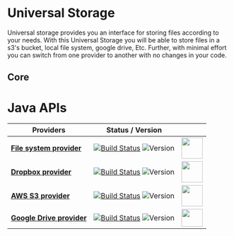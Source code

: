 # Universal Storage
Universal storage provides you an interface for storing files according to your needs. With this Universal Storage you will be able to store files in a s3's bucket, local file system, google drive, Etc.  Further, with minimal effort you can switch from one provider to another with no changes in your code.

## Core

# Java APIs

Providers                                                                               | Status / Version               |      |
--------------------------------------------------------------------------------------- | -------------------------------|------|
**[File system provider](https://github.com/dynamicloud/universal_storage_java_fs_api)** | [![Build Status](https://travis-ci.org/dynamicloud/universal_storage_java_fs_api.svg?branch=master)](https://travis-ci.org/dynamicloud/universal_storage_java_fs_api) ![Version](https://img.shields.io/badge/api-v1.0.0-brightgreen.svg) | <img src="https://image.flaticon.com/icons/png/128/148/148953.png" alt="" width=48px height=48px/> |
**[Dropbox provider](https://github.com/dynamicloud/universal_storage_java_dropbox_api)** | [![Build Status](https://travis-ci.org/dynamicloud/universal_storage_java_dropbox_api.svg?branch=master)](https://travis-ci.org/dynamicloud/universal_storage_java_dropbox_api) ![Version](https://img.shields.io/badge/api-v1.0.0-brightgreen.svg) | <img src="http://www.iconninja.com/files/542/37/240/ubercons-social-socialpack-dropbox-icon.png" alt="" width=48px height=48px/> |
**[AWS S3 provider](https://github.com/dynamicloud/universal_storage_java_s3_api)** | [![Build Status](https://travis-ci.org/dynamicloud/universal_storage_java_s3_api.svg?branch=master)](https://travis-ci.org/dynamicloud/universal_storage_java_s3_api) ![Version](https://img.shields.io/badge/api-v1.0.0-brightgreen.svg) | <img src="https://cdn.zapier.com/storage/services/148f220f00f8765bf6ddb97266727c33.128x128.png" alt="" width=48px height=48px/> |
**[Google Drive provider](https://github.com/dynamicloud/universal_storage_java_gd_api/)** | [![Build Status](https://travis-ci.org/dynamicloud/universal_storage_java_gd_api.svg?branch=master)](https://travis-ci.org/dynamicloud/universal_storage_java_gd_api) ![Version](https://img.shields.io/badge/api-v1.0.0-brightgreen.svg) | <img src="https://www.google.com/drive/static/images/drive/logo-drive.png" alt="" width=48px height=40px/> |

